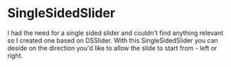 # SingleSidedSlider
I had the need for a single sided slider and couldn't find anything relevant so I created one based on DSSlider.
With this SingleSidedSlider you can deside on the direction you'd like to allow the slide to start from - left or right.
